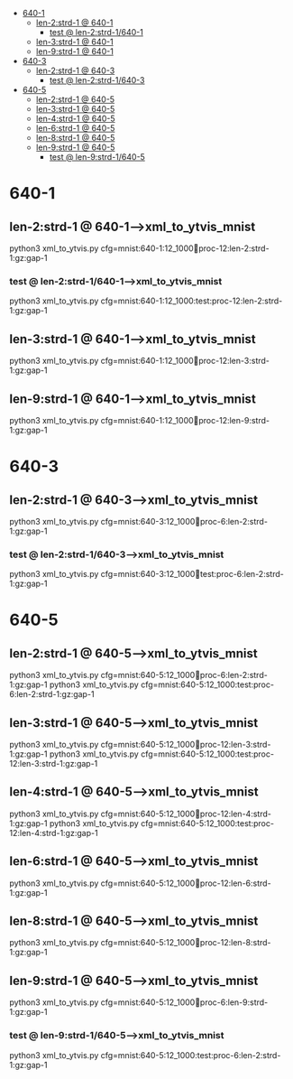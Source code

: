<!-- MarkdownTOC -->

- [640-1](#640_1_)
    - [len-2:strd-1       @ 640-1](#len_2_strd_1___640_1_)
        - [test       @ len-2:strd-1/640-1](#test___len_2_strd_1_640_1_)
    - [len-3:strd-1       @ 640-1](#len_3_strd_1___640_1_)
    - [len-9:strd-1       @ 640-1](#len_9_strd_1___640_1_)
- [640-3](#640_3_)
    - [len-2:strd-1       @ 640-3](#len_2_strd_1___640_3_)
        - [test       @ len-2:strd-1/640-3](#test___len_2_strd_1_640_3_)
- [640-5](#640_5_)
    - [len-2:strd-1       @ 640-5](#len_2_strd_1___640_5_)
    - [len-3:strd-1       @ 640-5](#len_3_strd_1___640_5_)
    - [len-4:strd-1       @ 640-5](#len_4_strd_1___640_5_)
    - [len-6:strd-1       @ 640-5](#len_6_strd_1___640_5_)
    - [len-8:strd-1       @ 640-5](#len_8_strd_1___640_5_)
    - [len-9:strd-1       @ 640-5](#len_9_strd_1___640_5_)
        - [test       @ len-9:strd-1/640-5](#test___len_9_strd_1_640_5_)

<!-- /MarkdownTOC -->

<a id="640_1_"></a>
# 640-1
<a id="len_2_strd_1___640_1_"></a>
## len-2:strd-1       @ 640-1-->xml_to_ytvis_mnist
python3 xml_to_ytvis.py cfg=mnist:640-1:12_1000:train:proc-12:len-2:strd-1:gz:gap-1 
<a id="test___len_2_strd_1_640_1_"></a>
### test       @ len-2:strd-1/640-1-->xml_to_ytvis_mnist
python3 xml_to_ytvis.py cfg=mnist:640-1:12_1000:test:proc-12:len-2:strd-1:gz:gap-1 

<a id="len_3_strd_1___640_1_"></a>
## len-3:strd-1       @ 640-1-->xml_to_ytvis_mnist
python3 xml_to_ytvis.py cfg=mnist:640-1:12_1000:train:proc-12:len-3:strd-1:gz:gap-1 

<a id="len_9_strd_1___640_1_"></a>
## len-9:strd-1       @ 640-1-->xml_to_ytvis_mnist
python3 xml_to_ytvis.py cfg=mnist:640-1:12_1000:train:proc-12:len-9:strd-1:gz:gap-1 

<a id="640_3_"></a>
# 640-3
<a id="len_2_strd_1___640_3_"></a>
## len-2:strd-1       @ 640-3-->xml_to_ytvis_mnist
python3 xml_to_ytvis.py cfg=mnist:640-3:12_1000:train:proc-6:len-2:strd-1:gz:gap-1 
<a id="test___len_2_strd_1_640_3_"></a>
### test       @ len-2:strd-1/640-3-->xml_to_ytvis_mnist
python3 xml_to_ytvis.py cfg=mnist:640-3:12_1000:train:test:proc-6:len-2:strd-1:gz:gap-1 

<a id="640_5_"></a>
# 640-5
<a id="len_2_strd_1___640_5_"></a>
## len-2:strd-1       @ 640-5-->xml_to_ytvis_mnist
python3 xml_to_ytvis.py cfg=mnist:640-5:12_1000:train:proc-6:len-2:strd-1:gz:gap-1 
python3 xml_to_ytvis.py cfg=mnist:640-5:12_1000:test:proc-6:len-2:strd-1:gz:gap-1 

<a id="len_3_strd_1___640_5_"></a>
## len-3:strd-1       @ 640-5-->xml_to_ytvis_mnist
python3 xml_to_ytvis.py cfg=mnist:640-5:12_1000:train:proc-12:len-3:strd-1:gz:gap-1 
python3 xml_to_ytvis.py cfg=mnist:640-5:12_1000:test:proc-12:len-3:strd-1:gz:gap-1 

<a id="len_4_strd_1___640_5_"></a>
## len-4:strd-1       @ 640-5-->xml_to_ytvis_mnist
python3 xml_to_ytvis.py cfg=mnist:640-5:12_1000:train:proc-12:len-4:strd-1:gz:gap-1 
python3 xml_to_ytvis.py cfg=mnist:640-5:12_1000:test:proc-12:len-4:strd-1:gz:gap-1 

<a id="len_6_strd_1___640_5_"></a>
## len-6:strd-1       @ 640-5-->xml_to_ytvis_mnist
python3 xml_to_ytvis.py cfg=mnist:640-5:12_1000:train:proc-12:len-6:strd-1:gz:gap-1 

<a id="len_8_strd_1___640_5_"></a>
## len-8:strd-1       @ 640-5-->xml_to_ytvis_mnist
python3 xml_to_ytvis.py cfg=mnist:640-5:12_1000:train:proc-12:len-8:strd-1:gz:gap-1 

<a id="len_9_strd_1___640_5_"></a>
## len-9:strd-1       @ 640-5-->xml_to_ytvis_mnist
python3 xml_to_ytvis.py cfg=mnist:640-5:12_1000:train:proc-6:len-9:strd-1:gz:gap-1 
<a id="test___len_9_strd_1_640_5_"></a>
### test       @ len-9:strd-1/640-5-->xml_to_ytvis_mnist
python3 xml_to_ytvis.py cfg=mnist:640-5:12_1000:test:proc-6:len-2:strd-1:gz:gap-1 